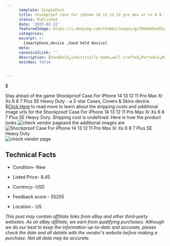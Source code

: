 ```yaml
---
      template: SinglePost
      title: shockproof case for iphone 14 13 12 11 pro max xr xs 6 8 7 plus se heavy duty
      status: Published
      date: '2023-02-12'
      featuredImage: https://i.ebayimg.com/thumbs/images/g/CM4AAOSwUO1g-bJr/s-l225.jpg
      categories: 
      excerpt: >-
        [smartphone,device ,hand held device]
      meta:
      canonicalLink: ''
      description: [handheld,industrially made,well crafted,Portable,Mobile,Compact,Convenient,Lightweight,Maneuverable,Man-portable,Miniature,Carriable,Hand-held,Light,Holdable,Transportable,Mobile device,Pocket-sized,On-the-go,Wireless,Cordless,Compact size,Convenient size, smartphone,device ,hand held device]
      noindex: false
      
        
---
```

$

Stay ahead of the game Shockproof Case For iPhone 14 13 12 11 Pro Max Xr Xs 6 8 7 Plus SE Heavy Duty - a 2-star Cases, Covers & Skins device.
$[Click Here](https://www.ebay.com/itm/154540688103?hash=item23fb57c2e7%3Ag%3ACM4AAOSwUO1g-bJr&mkevt=1&mkcid=1&mkrid=711-53200-19255-0&campid=%253CePNCampaignId%253E&customid=%253CreferenceId%253E&toolid=10049) to read more to learn about the shipping costs and additional image urls for the Shockproof Case For iPhone 14 13 12 11 Pro Max Xr Xs 6 8 7 Plus SE Heavy Duty. Shipping cost is undefined. Here is how the product looks ![check vendor page](https://i.ebayimg.com/thumbs/images/g/CM4AAOSwUO1g-bJr/s-l225.jpg)and the additional images are![Shockproof Case For iPhone 14 13 12 11 Pro Max Xr Xs 6 8 7 Plus SE Heavy Duty](https://i.ebayimg.com/images/g/CM4AAOSwUO1g-bJr/s-l1600.jpg)![check vendor page](https://origin-galleryplus.ebayimg.com/ws/web/154540688103_2_0_1/225x225.jpg,https://origin-galleryplus.ebayimg.com/ws/web/154540688103_3_0_1/225x225.jpg,https://origin-galleryplus.ebayimg.com/ws/web/154540688103_4_0_1/225x225.jpg,https://origin-galleryplus.ebayimg.com/ws/web/154540688103_5_0_1/225x225.jpg,https://origin-galleryplus.ebayimg.com/ws/web/154540688103_6_0_1/225x225.jpg,https://origin-galleryplus.ebayimg.com/ws/web/154540688103_7_0_1/225x225.jpg)



 ## Technical Facts 



     
      

 - Condition- New 


      

 - Listed Price- 8.45 


      

 - Currency- USD 


      

 - Feedback score - 55205 


      

 - Location - US 


      
      

 *_This post may contain affiliate links from eBay and other third-party websites. As an eBay affiliate, we earn from qualifying purchases. Although we do our best to keep the information up-to-date and accurate, please check the date and all details with the vendor's website before making a purchase. Not all data may be accurate._*






